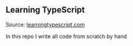 ## Learning TypeScript

Source: [learningtypescript.com](https://www.learningtypescript.com/)

In this repo I write all code from scratch by hand
